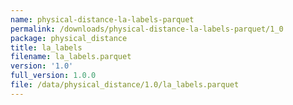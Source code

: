 ```yaml
---
name: physical-distance-la-labels-parquet
permalink: /downloads/physical-distance-la-labels-parquet/1_0
package: physical_distance
title: la_labels
filename: la_labels.parquet
version: '1.0'
full_version: 1.0.0
file: /data/physical_distance/1.0/la_labels.parquet
---
```

